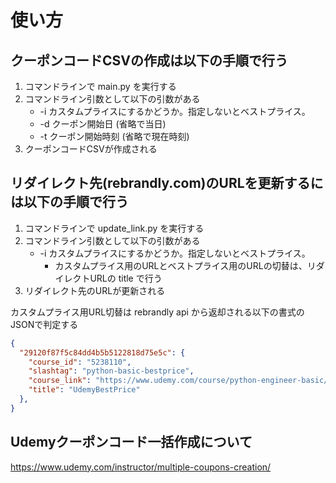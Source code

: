 # 使い方

## クーポンコードCSVの作成は以下の手順で行う
1. コマンドラインで main.py を実行する
2. コマンドライン引数として以下の引数がある
   - -i カスタムプライスにするかどうか。指定しないとベストプライス。
   - -d クーポン開始日 (省略で当日)
   - -t クーポン開始時刻 (省略で現在時刻)
3. クーポンコードCSVが作成される

## リダイレクト先(rebrandly.com)のURLを更新するには以下の手順で行う
1. コマンドラインで update_link.py を実行する
2. コマンドライン引数として以下の引数がある
   - -i カスタムプライスにするかどうか。指定しないとベストプライス。
      - カスタムプライス用のURLとベストプライス用のURLの切替は、リダイレクトURLの title で行う
3. リダイレクト先のURLが更新される

カスタムプライス用URL切替は rebrandly api から返却される以下の書式のJSONで判定する
```json
{
  "29120f87f5c84dd4b5b5122818d75e5c": {
    "course_id": "5238110",
    "slashtag": "python-basic-bestprice",
    "course_link": "https://www.udemy.com/course/python-engineer-basic/",
    "title": "UdemyBestPrice"
  },
}
```

## Udemyクーポンコード一括作成について

https://www.udemy.com/instructor/multiple-coupons-creation/
